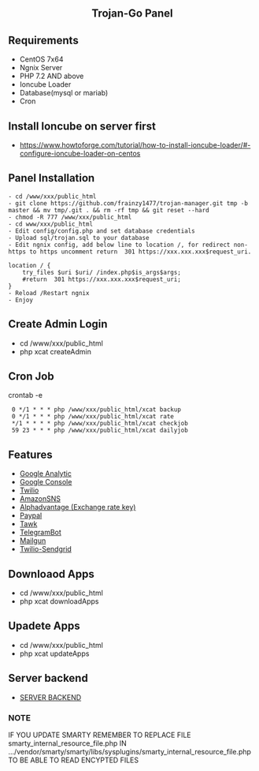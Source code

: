 <h2 align="center">
  <br>Trojan-Go Panel<br>
</h2>

## Requirements
- CentOS 7x64
- Ngnix Server
- PHP 7.2 AND above
- Ioncube Loader
- Database(mysql or mariab)
- Cron

## Install Ioncube on server first
- https://www.howtoforge.com/tutorial/how-to-install-ioncube-loader/#-configure-ioncube-loader-on-centos
  
## Panel Installation
```
- cd /www/xxx/public_html
- git clone https://github.com/frainzy1477/trojan-manager.git tmp -b master && mv tmp/.git . && rm -rf tmp && git reset --hard
- chmod -R 777 /www/xxx/public_html
- cd www/xxx/public_html
- Edit config/config.php and set database credentials
- Upload sql/trojan.sql to your database
- Edit ngnix config, add below line to location /, for redirect non-https to https uncomment return  301 https://xxx.xxx.xxx$request_uri.

location / {
	try_files $uri $uri/ /index.php$is_args$args;
	#return  301 https://xxx.xxx.xxx$request_uri;
}
- Reload /Restart ngnix
- Enjoy
```
## Create Admin Login
- cd /www/xxx/public_html
- php xcat createAdmin

## Cron Job
crontab -e 
```
 0 */1 * * * php /www/xxx/public_html/xcat backup
 0 */1 * * * php /www/xxx/public_html/xcat rate
 */1 * * * * php /www/xxx/public_html/xcat checkjob
 59 23 * * * php /www/xxx/public_html/xcat dailyjob
```

## Features
- [Google Analytic](https://analytics.google.com/analytics/web/) 
- [Google Console](https://console.developers.google.com/) 
- [Twilio](https://www.twilio.com/console/project/api-keys) 
- [AmazonSNS](https://aws.amazon.com/sns/)
- [Alphadvantage (Exchange rate key)](https://www.alphavantage.co/support/#api-key)
- [Paypal](https://developer.paypal.com/classic-home) 
- [Tawk](https://www.tawk.to/)
- [TelegramBot](https://telegram.org/)
- [Mailgun](https://www.mailgun.com/)
- [Twilio-Sendgrid](https://sendgrid.com/)


## Downloaod Apps
- cd /www/xxx/public_html
- php xcat downloadApps

## Upadete Apps
- cd /www/xxx/public_html
- php xcat updateApps

## Server backend
- [SERVER BACKEND](https://github.com/frainzy1477/trojan-go-webapi)


### NOTE
IF YOU UPDATE SMARTY REMEMBER TO REPLACE FILE smarty_internal_resource_file.php   IN   .../vendor/smarty/smarty/libs/sysplugins/smarty_internal_resource_file.php TO BE ABLE TO READ ENCYPTED FILES
